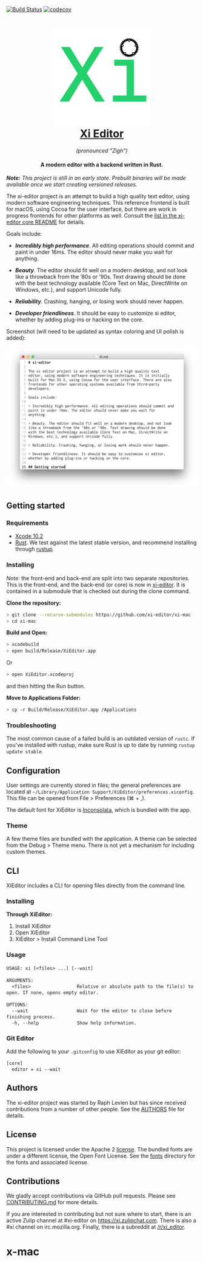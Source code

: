 [![Build Status](https://travis-ci.com/xi-editor/xi-mac.svg?branch=master)](https://travis-ci.com/xi-editor/xi-mac)
[![codecov](https://codecov.io/gh/xi-editor/xi-mac/branch/master/graph/badge.svg)](https://codecov.io/gh/xi-editor/xi-mac)

<h1 align="center">
  <a href="http://xi-editor.io/xi-editor"><img src="icons/xi-editor.png" alt="Xi Editor" width="256" height="256"/></a><br>
  <a href="http://xi-editor.io/xi-editor">Xi Editor</a>
</h1>

<p align="center"><em>(pronounced "Zigh")</em></p>

<h4 align="center">A modern editor with a backend written in Rust.</h4>

***Note:*** *This project is still in an early state. Prebuilt binaries will be made available once we start creating versioned releases.*

The xi-editor project is an attempt to build a high quality text editor,
using modern software engineering techniques. This reference frontend is
built for macOS, using Cocoa for the user interface, but there are work
in progress frontends for other platforms as well. Consult the
[list in the xi-editor core README](https://github.com/xi-editor/xi-editor#frontends)
for details.

Goals include:

* ***Incredibly high performance***. All editing operations should commit and paint
  in under 16ms. The editor should never make you wait for anything.

* ***Beauty***. The editor should fit well on a modern desktop, and not look like a
  throwback from the ’80s or ’90s. Text drawing should be done with the best
  technology available (Core Text on Mac, DirectWrite on Windows, etc.), and
  support Unicode fully.

* ***Reliability***. Crashing, hanging, or losing work should never happen.

* ***Developer friendliness***. It should be easy to customize xi editor, whether
  by adding plug-ins or hacking on the core.

Screenshot (will need to be updated as syntax coloring and UI polish is added):

![xi screenshot](/doc/img/xi-mac-screenshot.png?raw=true)

## Getting started

### Requirements

- [Xcode 10.2](https://developer.apple.com/xcode/)
- [Rust](https://www.rust-lang.org/). We test against the latest stable version,
and recommend installing through [rustup](https://rustup.rs).

### Installing

*Note:* the front-end and back-end are split into two separate repositories. This
is the front-end, and the back-end (or core) is now in
[xi-editor](https://github.com/xi-editor/xi-editor). It is contained in a submodule that is checked out during the clone command.

**Clone the repository:**

```bash
> git clone --recurse-submodules https://github.com/xi-editor/xi-mac
> cd xi-mac
```

**Build and Open:**

```bash
> xcodebuild
> open build/Release/XiEditor.app
```

Or

```bash
> open XiEditor.xcodeproj
```

and then hitting the Run button.

**Move to Applications Folder:**

```bash
> cp -r Build/Release/XiEditor.app /Applications
```

### Troubleshooting

The most common cause of a failed build is an outdated version of `rustc`.
If you've installed with rustup, make sure Rust is up to date by running
`rustup update stable`.


## Configuration

User settings are currently stored in files; the general preferences are
located at `~/Library/Application Support/XiEditor/preferences.xiconfig`.
This file can be opened from File > Preferences (⌘ + ,).

The default font for XiEditor is
[Inconsolata](http://levien.com/type/myfonts/inconsolata.html), which
is bundled with the app.


### Theme

A few theme files are bundled with the application. A theme can be selected
from the Debug > Theme menu. There is not yet a mechanism for including
custom themes.


## CLI

XiEditor includes a CLI for opening files directly from the command line.

### Installing

**Through XiEditor:**

1. Install XiEditor
2. Open XiEditor
3. XiEditor > Install Command Line Tool

### Usage

```text
USAGE: xi [<files> ...] [--wait]

ARGUMENTS:
  <files>                 Relative or absolute path to the file(s) to open. If none, opens empty editor.

OPTIONS:
  --wait                  Wait for the editor to close before finishing process.
  -h, --help              Show help information.
```

### Git Editor

Add the following to your `.gitconfig` to use XiEditor as your git editor:

```text
[core]
  editor = xi --wait
```

## Authors

The xi-editor project was started by Raph Levien but has since received
contributions from a number of other people. See the [AUTHORS](AUTHORS)
file for details.


## License

This project is licensed under the Apache 2 [license](LICENSE). The bundled fonts are under a
different license, the Open Font License. See the [fonts](fonts) directory for the fonts and associated
license.


## Contributions

We gladly accept contributions via GitHub pull requests. Please see
[CONTRIBUTING.md](CONTRIBUTING.md) for more details.

If you are interested in contributing but not sure where to start, there is an
active Zulip channel at #xi-editor on https://xi.zulipchat.com. There is also
a #xi channel on irc.mozilla.org. Finally, there is a subreddit at
[/r/xi_editor](https://www.reddit.com/r/xi_editor/).
# x-mac
